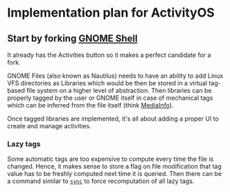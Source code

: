 # Implementation plan for ActivityOS

## Start by forking [GNOME Shell](https://en.wikipedia.org/wiki/GNOME_Shell)

It already has the Activities button so it makes a perfect candidate for a fork.

GNOME Files (also known as Nautilus) needs to have an ability to add Linux VFS directories as Libraries which would be then be stored in a virtual tag-based file system on a higher level of abstraction. Then libraries can be properly tagged by the user or GNOME itself in case of mechanical tags which can be inferred from the file itself (think [MediaInfo](https://en.wikipedia.org/wiki/MediaInfo)).

Once tagged libraries are implemented, it's all about adding a proper UI to create and manage activities.

### Lazy tags

Some automatic tags are too expensive to compute every time the file is changed. Hence, it makes sense to store a flag on file modification that tag value has to be freshly computed next time it is queried. Then there can be a command similar to [`sync`](https://linux.die.net/man/8/sync) to force recomputation of all lazy tags.

